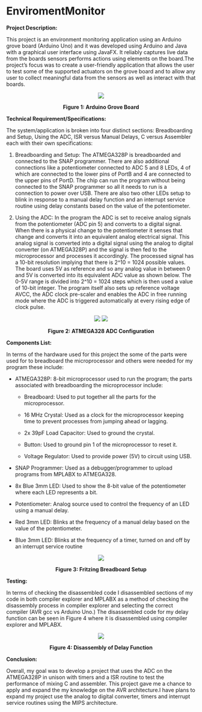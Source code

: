 # EnviromentMonitor


**Project Description:**

This project is an environment monitoring application using an Arduino grove board (Arduino Uno) and it was developed using Arduino and Java with a graphical user interface using JavaFX. It reliably captures live data from the boards sensors performs actions using elements on the board.The project’s focus was to create a user-friendly application that allows the user to test some of the supported actuators on the grove board and to allow any user to collect meaningful data from the sensors as well as interact with that boards.  

<p align="center">
  <img src="https://user-images.githubusercontent.com/89855894/152086180-2dd04897-d3d1-4073-9eff-f64e133a01a4.png" />
 </p>
 
<p align="center"><b> Figure 1: Arduino Grove Board </b></p>


**Technical Requirement/Specifications:**

The system/application is broken into four distinct sections: Breadboarding and Setup, Using the ADC, ISR versus Manual Delays, C versus Assembler each with their own specifications:
1. Breadboarding and Setup: The ATMEGA328P is breadboarded and connected to the SNAP programmer. There are also additional connections like a potentiometer connected to ADC 5 and 8 LEDs, 4 of which are connected to the lower pins of PortB and 4 are connected to the upper pins of PortD. The chip can run the program without being connected to the SNAP programmer so all it needs to run is a connection to power over USB. There are also two other LEDs setup to blink in response to a manual delay function and an interrupt service routine using delay constants based on the value of the potentiometer.

2. Using the ADC: In the program the ADC is set to receive analog signals from the potentiometer (ADC pin 5) and converts to a digital signal. When there is a physical change to the potentiometer it senses that change and converts it into an equivalent analog electrical signal. This analog signal is converted into a digital signal using the analog to digital converter (on ATMEGA328P) and the signal is then fed to the microprocessor and processes it accordingly. The processed signal has a 10-bit resolution implying that there is 2^10 = 1024 possible values. The board uses 5V as reference and so any analog value in between 0 and 5V is converted into its equivalent ADC value as shown below. The 0-5V range is divided into 2^10 = 1024 steps which is then used a value of 10-bit integer. The program itself also sets up reference voltage AVCC, the ADC clock pre-scaler and enables the ADC in free running mode where the ADC is triggered automatically at every rising edge of clock pulse.

<p align="center">
  <img src="https://user-images.githubusercontent.com/89855894/152082508-dd325519-bf9f-44c1-88de-2b6de94edecc.png" />
  <img src="https://user-images.githubusercontent.com/89855894/152082533-2ce51a99-6b35-4701-9ebf-c247b9983725.png" />
</p>

<p align="center"><b> Figure 2: ATMEGA328 ADC Configuration </b></p>

**Components List:**

In terms of the hardware used for this project the some of the parts were used for to breadboard the microprocessor and others were needed for my program these include:

*	ATMEGA328P: 8-bit microprocessor used to run the program; the parts associated with breadboarding the microprocessor include:

    *	Breadboard: Used to put together all the parts for the microprocessor.

    *	16 MHz Crystal: Used as a clock for the microprocessor keeping time to prevent processes from jumping ahead or lagging.

    *	2x 39pF Load Capacitor: Used to ground the crystal.

    *	Button: Used to ground pin 1 of the microprocessor to reset it.

    *	Voltage Regulator: Used to provide power (5V) to circuit using USB. 
  

*	SNAP Programmer: Used as a debugger/programmer to upload programs from MPLABX to ATMEGA328.

*	8x Blue 3mm LED: Used to show the 8-bit value of the potentiometer where each LED represents a bit.

*	Potentiometer: Analog source used to control the frequency of an LED using a manual delay.

*	Red 3mm LED: Blinks at the frequency of a manual delay based on the value of the potentiometer.

*	Blue 3mm LED: Blinks at the frequency of a timer, turned on and off by an interrupt service routine

<p align="center">
  <img src="https://user-images.githubusercontent.com/89855894/152083078-88a2d1dd-e894-4d34-b058-8bde5f8fb9a8.png" />
</p>

<p align="center"><b> Figure 3: Fritzing Breadboard Setup </b></p>

**Testing:**

In terms of checking the disassembled code I disassembled sections of my code in both compiler explorer and MPLABX as a method of checking the disassembly process in compiler explorer and selecting the correct compiler (AVR gcc vs Arduino Uno.) The disassembled code for my delay function can be seen in Figure 4 where it is disassembled using compiler explorer and MPLABX. 


<p align="center">
  <img src="https://user-images.githubusercontent.com/89855894/152083233-98de7d08-f3d7-4577-a671-dd412a520d60.png" />
</p>

<p align="center"><b> Figure 4: Disassembly of Delay Function  </b></p>

**Conclusion:**

Overall, my goal was to develop a project that uses the ADC on the ATMEGA328P in unison with timers and a ISR routine to test the performance of mixing C and assembler. This project gave me a chance to apply and expand the my knowledge on the AVR architecture.I have plans to expand my project use the analog to digital converter, timers and interrupt service routines using the MIPS architecture.



